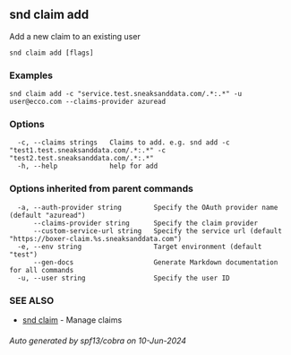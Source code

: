 ## snd claim add

Add a new claim to an existing user

```
snd claim add [flags]
```

### Examples

```
snd claim add -c "service.test.sneaksanddata.com/.*:.*" -u user@ecco.com --claims-provider azuread
```

### Options

```
  -c, --claims strings   Claims to add. e.g. snd add -c "test1.test.sneaksanddata.com/.*:.*" -c "test2.test.sneaksanddata.com/.*:.*"
  -h, --help             help for add
```

### Options inherited from parent commands

```
  -a, --auth-provider string        Specify the OAuth provider name (default "azuread")
      --claims-provider string      Specify the claim provider
      --custom-service-url string   Specify the service url (default "https://boxer-claim.%s.sneaksanddata.com")
  -e, --env string                  Target environment (default "test")
      --gen-docs                    Generate Markdown documentation for all commands
  -u, --user string                 Specify the user ID
```

### SEE ALSO

* [snd claim](snd_claim.md)	 - Manage claims

###### Auto generated by spf13/cobra on 10-Jun-2024
